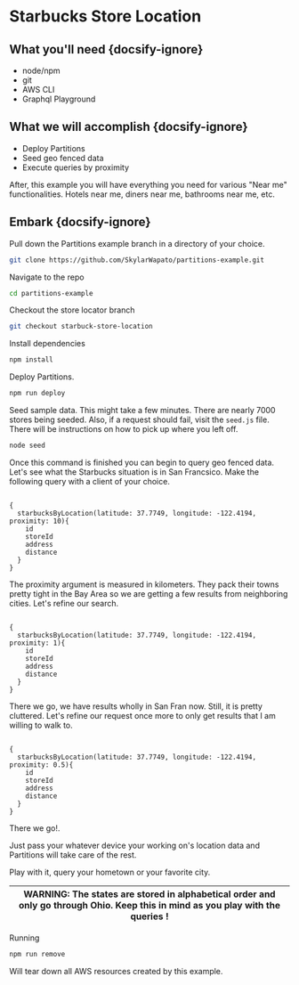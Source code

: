 # Starbucks Store Location

## What you'll need {docsify-ignore}
* node/npm
* git
* AWS CLI
* Graphql Playground

## What we will accomplish {docsify-ignore}

* Deploy Partitions
* Seed geo fenced data
* Execute queries by proximity

After, this example you will have everything you need for various "Near me" functionalities.  Hotels near me, diners near me, bathrooms near me, etc.

## Embark {docsify-ignore}

Pull down the Partitions example branch in a directory of your choice.

```bash
git clone https://github.com/SkylarWapato/partitions-example.git
```

Navigate to the repo

```bash
cd partitions-example
```

Checkout the store locator branch

```bash
git checkout starbuck-store-location
```

Install dependencies

```bash
npm install
```

Deploy Partitions.

```bash
npm run deploy
```

Seed sample data.  This might take a few minutes.  There are nearly 7000 stores being seeded.  Also, if a request should fail, visit the ```seed.js``` file.  There will be instructions on how to pick up where you left off.

```bash
node seed
```

Once this command is finished you can begin to query geo fenced data.  Let's see what the Starbucks situation is in San Francsico.  Make the following query with a client of your choice.

<pre><code class="language-graphql">
{
  starbucksByLocation(latitude: 37.7749, longitude: -122.4194, proximity: 10){
    id
    storeId
    address
    distance
  }
}
</code></pre>

The proximity argument is measured in kilometers.  They pack their towns pretty tight in the Bay Area so we are getting a few results from neighboring cities.  Let's refine our search.

<pre><code class="language-graphql">
{
  starbucksByLocation(latitude: 37.7749, longitude: -122.4194, proximity: 1){
    id
    storeId
    address
    distance
  }
}
</code></pre>

There we go, we have results wholly in San Fran now.
Still, it is pretty cluttered.  Let's refine our request once more to only get results that I am willing to walk to.

<pre><code class="language-graphql">
{
  starbucksByLocation(latitude: 37.7749, longitude: -122.4194, proximity: 0.5){
    id
    storeId
    address
    distance
  }
}
</code></pre>

There we go!.

Just pass your whatever device your working on's location data and Partitions will take care of the rest.

Play with it, query your hometown or your favorite city.


| WARNING: The states are stored in alphabetical order and only go through Ohio.  Keep this in mind as you play with the queries ! |
| --- |

Running

```bash
npm run remove
```

Will tear down all AWS resources created by this example.